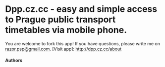 # Dpp.cz.cc - easy and simple access to Prague public transport timetables via mobile phone.

You are welcome to fork this app! If you have questions, please write me on razor.psp@gmail.com. [Visit app]: http://dpp.cz.cc/about

#### Authors
[Kirs]: https://github.com/kirs/
